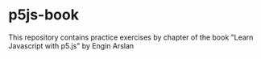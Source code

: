 # p5js-book
This repository contains practice exercises by chapter of the book "Learn Javascript with p5.js" by Engin Arslan
